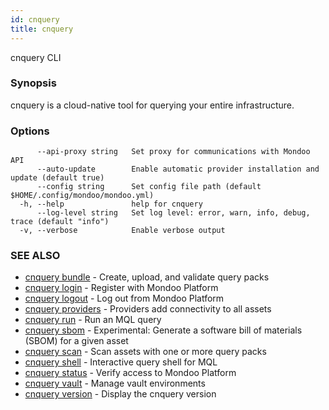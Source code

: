 ```yaml
---
id: cnquery
title: cnquery
---
```


cnquery CLI

### Synopsis

cnquery is a cloud-native tool for querying your entire infrastructure.

### Options

```
      --api-proxy string   Set proxy for communications with Mondoo API
      --auto-update        Enable automatic provider installation and update (default true)
      --config string      Set config file path (default $HOME/.config/mondoo/mondoo.yml)
  -h, --help               help for cnquery
      --log-level string   Set log level: error, warn, info, debug, trace (default "info")
  -v, --verbose            Enable verbose output
```

### SEE ALSO

- [cnquery bundle](cnquery_bundle.md) - Create, upload, and validate query packs
- [cnquery login](cnquery_login.md) - Register with Mondoo Platform
- [cnquery logout](cnquery_logout.md) - Log out from Mondoo Platform
- [cnquery providers](cnquery_providers.md) - Providers add connectivity to all assets
- [cnquery run](cnquery_run.md) - Run an MQL query
- [cnquery sbom](cnquery_sbom.md) - Experimental: Generate a software bill of materials (SBOM) for a given asset
- [cnquery scan](cnquery_scan.md) - Scan assets with one or more query packs
- [cnquery shell](cnquery_shell.md) - Interactive query shell for MQL
- [cnquery status](cnquery_status.md) - Verify access to Mondoo Platform
- [cnquery vault](cnquery_vault.md) - Manage vault environments
- [cnquery version](cnquery_version.md) - Display the cnquery version
